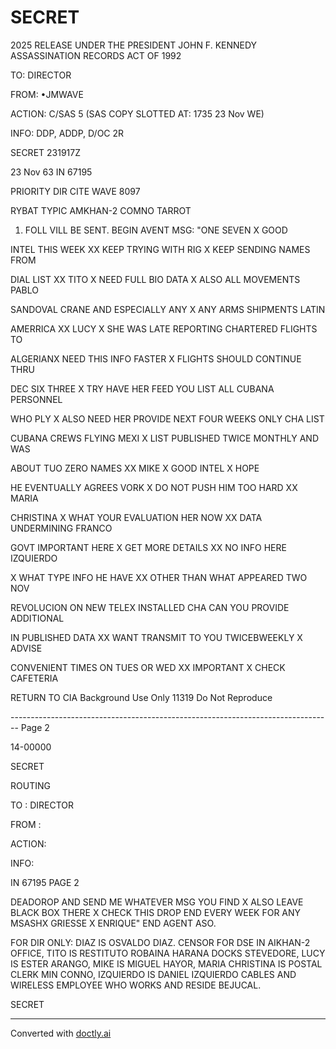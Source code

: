 # SECRET

2025 RELEASE UNDER THE PRESIDENT JOHN F. KENNEDY ASSASSINATION RECORDS ACT OF 1992

TO: DIRECTOR

FROM: •JMWAVE

ACTION: C/SAS 5 (SAS COPY SLOTTED AT: 1735 23 Nov WE)

INFO: DDP, ADDP, D/OC 2R

SECRET 231917Z

23 Nov 63 IN 67195

PRIORITY DIR CITE WAVE 8097

RYBAT TYPIC AMKHAN-2 COMNO TARROT

1. FOLL VILL BE SENT. BEGIN AVENT MSG: "ONE SEVEN X GOOD

INTEL THIS WEEK XX KEEP TRYING WITH RIG X KEEP SENDING NAMES FROM

DIAL LIST XX TITO X NEED
FULL BIO DATA X ALSO ALL MOVEMENTS PABLO

SANDOVAL CRANE AND ESPECIALLY ANY X ANY ARMS SHIPMENTS LATIN

AMERRICA XX LUCY X SHE WAS LATE REPORTING CHARTERED FLIGHTS TO

ALGERIANX NEED THIS INFO FASTER X FLIGHTS SHOULD CONTINUE THRU

DEC SIX THREE X TRY HAVE HER FEED YOU LIST ALL CUBANA PERSONNEL

WHO PLY X ALSO NEED HER PROVIDE NEXT FOUR WEEKS ONLY CHA LIST

CUBANA CREWS FLYING MEXI X LIST PUBLISHED TWICE MONTHLY AND WAS

ABOUT TUO ZERO NAMES XX MIKE X GOOD INTEL X HOPE

HE EVENTUALLY AGREES VORK X DO NOT PUSH HIM TOO HARD XX MARIA

CHRISTINA X WHAT YOUR EVALUATION HER NOW XX DATA UNDERMINING FRANCO

GOVT IMPORTANT HERE X GET MORE DETAILS XX NO INFO HERE IZQUIERDO

X WHAT TYPE INFO HE HAVE XX OTHER THAN WHAT APPEARED TWO NOV

REVOLUCION ON NEW TELEX INSTALLED CHA CAN YOU PROVIDE ADDITIONAL

IN PUBLISHED DATA XX WANT TRANSMIT TO YOU TWICEBWEEKLY X ADVISE

CONVENIENT TIMES ON TUES OR WED XX IMPORTANT X CHECK CAFETERIA

RETURN TO CIA
Background Use Only 11319
Do Not Reproduce


-------------------------------------------------------------------------------- Page 2

14-00000

SECRET

ROUTING

TO : DIRECTOR

FROM :

ACTION:

INFO:

IN 67195 PAGE 2

DEADOROP AND SEND ME WHATEVER MSG YOU FIND X ALSO LEAVE BLACK BOX
THERE X CHECK THIS DROP END EVERY WEEK FOR ANY MSASHX GRIESSE
X ENRIQUE" END AGENT ASO.

FOR DIR ONLY: DIAZ IS OSVALDO DIAZ. CENSOR FOR DSE IN
AIKHAN-2 OFFICE, TITO IS RESTITUTO ROBAINA HARANA DOCKS STEVEDORE,
LUCY IS ESTER ARANGO, MIKE IS MIGUEL HAYOR, MARIA CHRISTINA IS
POSTAL CLERK MIN CONNO, IZQUIERDO IS DANIEL IZQUIERDO CABLES AND
WIRELESS EMPLOYEE WHO WORKS AND RESIDE BEJUCAL.

SECRET


---
Converted with [doctly.ai](https://doctly.ai)